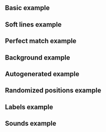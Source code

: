 <script src="js/headbreaker.js"></script>

## Basic example

<div id="basic">
</div>

<script>
  const basic = new headbreaker.Canvas('basic', {width: 500, height: 300, pieceSize: 50, proximity: 10});
  basic.withPiece({
      structure: {up: headbreaker.None, right: headbreaker.Tab, down: headbreaker.Tab, left: headbreaker.Slot},
      data: {id: 'a', currentPosition: {x: 50, y: 50}, color: 'red'}
    });
  basic.withPiece({
    structure: {up: headbreaker.Slot, right: headbreaker.Tab, down: headbreaker.Tab, left: headbreaker.Slot},
    data: {id: 'b', currentPosition: {x: 100, y: 50}, color: '#00D2FF'}
  });
  basic.withPiece({
    structure: {up: headbreaker.Slot, right: headbreaker.Tab, down: headbreaker.Tab, left: headbreaker.Slot},
    data: {id: 'c', currentPosition: {x: 150, y: 50}, color: '#00D2FF'}
  });
  basic.withPiece({
    structure: {up: headbreaker.Slot, right: headbreaker.None, down: headbreaker.Slot, left: headbreaker.Slot},
    data: {id: 'd', currentPosition: {x: 150, y: 100}, color: '#00D2FF'}
  });
  basic.withPiece({
    structure: {up: headbreaker.Slot, right: headbreaker.Slot, down: headbreaker.Slot, left: headbreaker.Slot},
    data: {id: 'e', currentPosition: {x: 250, y: 200}, color: 'green'}
  });
  basic.withPiece({
    structure: {up: headbreaker.Tab, right: headbreaker.Tab, down: headbreaker.Tab, left: headbreaker.Tab},
    data: {id: 'f', currentPosition: {x: 350, y: 250}, color: 'purple'}
  });
  basic.withPiece({
    structure: {up: headbreaker.Slot, right: headbreaker.Tab, down: headbreaker.Slot, left: headbreaker.Tab},
    data: {id: 'g', currentPosition: {x: 100, y: 230}, color: 'black'}
  });
  basic.draw();
</script>

## Soft lines example

<div id="soft">
</div>

<script>
  const soft = new headbreaker.Canvas('soft', {
    width: 500, height: 300,
    pieceSize: 50, proximity: 10,
    lineSoftness: 0.2
  });

  soft.withPiece({
      structure: {up: headbreaker.None, right: headbreaker.Tab, down: headbreaker.Tab, left: headbreaker.Slot},
      data: {id: 'a', targetPosition: {x: 50, y: 50}, color: 'red'}
    });
  soft.withPiece({
    structure: {up: headbreaker.Slot, right: headbreaker.Tab, down: headbreaker.Tab, left: headbreaker.Slot},
    data: {id: 'b', targetPosition: {x: 100, y: 50}, color: '#00D2FF'}
  });
  soft.withPiece({
    structure: {up: headbreaker.Slot, right: headbreaker.Tab, down: headbreaker.Tab, left: headbreaker.Slot},
    data: {id: 'c', targetPosition: {x: 150, y: 50}, color: '#00D2FF'}
  });
  soft.withPiece({
    structure: {up: headbreaker.Slot, right: headbreaker.None, down: headbreaker.Slot, left: headbreaker.Slot},
    data: {id: 'd', targetPosition: {x: 150, y: 100}, color: '#00D2FF'}
  });
  soft.withPiece({
    structure: {up: headbreaker.Slot, right: headbreaker.Slot, down: headbreaker.Slot, left: headbreaker.Slot},
    data: {id: 'e', targetPosition: {x: 250, y: 200}, color: 'green'}
  });
  soft.withPiece({
    structure: {up: headbreaker.Tab, right: headbreaker.Tab, down: headbreaker.Tab, left: headbreaker.Tab},
    data: {id: 'f', targetPosition: {x: 350, y: 250}, color: 'purple'}
  });
  soft.withPiece({
    structure: {up: headbreaker.Slot, right: headbreaker.Tab, down: headbreaker.Slot, left: headbreaker.Tab},
    data: {id: 'g', targetPosition: {x: 100, y: 230}, color: 'black'}
  });
  soft.draw();
</script>



## Perfect match example

<div id="perfect">
</div>

<script>
  const perfect = new headbreaker.Canvas('perfect', {
    width: 800, height: 300,
    pieceSize: 100, proximity: 20,
    borderFill: 10,
    strokeWidth: 2, strokeColor: '#00200B',
    lineSoftness: 0.0 });

  perfect.withPiece({
    structure: {up: headbreaker.None, right: headbreaker.Tab, down: headbreaker.Slot, left: headbreaker.None},
    data: {id: 'a', targetPosition: {x: 100, y: 100}, color: '#0EC430'}
  });
  perfect.withPiece({
    structure: {up: headbreaker.None, right: headbreaker.Slot, down: headbreaker.None, left: headbreaker.Slot},
    data: {id: 'b', targetPosition: {x: 200, y: 100}, color: '#098520'}
  });
  perfect.withPiece({
    structure: {up: headbreaker.None, right: headbreaker.None, down: headbreaker.Tab, left: headbreaker.Tab},
    data: {id: 'c', targetPosition: {x: 330, y: 80}, color: '#04380D'}
  });
  perfect.withPiece({
    structure: {up: headbreaker.Slot, right: headbreaker.None, down: headbreaker.None, left: headbreaker.None},
    data: {id: 'c', targetPosition: {x: 480, y: 130}, color: '#054511'}
  });
  perfect.withPiece({
    structure: {up: headbreaker.Tab, right: headbreaker.None, down: headbreaker.None, left: headbreaker.None},
    data: {id: 'c', targetPosition: {x: 530, y: 80}, color: '#04330C'}
  });

  perfect.draw();
</script>


## Background example


<div id="background">
</div>

<script>
  let vangogh = new Image();
  vangogh.src = 'static/vangogh.jpg';
  vangogh.onload = () => {
    const background = new headbreaker.Canvas('background', {
      width: 800, height: 800,
      pieceSize: 100, proximity: 20,
      borderFill: 10, strokeWidth: 2,
      lineSoftness: 0.12, image: vangogh,
    });

    background.withPiece({
      structure: {up: headbreaker.None, right: headbreaker.Tab, down: headbreaker.Slot, left: headbreaker.None},
      data: {id: 'a', targetPosition: {x: 100, y: 100}},
    });
    background.withPiece({
      structure: {up: headbreaker.None, right: headbreaker.Slot, down: headbreaker.Slot, left: headbreaker.Slot},
      data: {id: 'b', targetPosition: {x: 200, y: 100}},
    });
    background.withPiece({
      structure: {up: headbreaker.None, right: headbreaker.Slot, down: headbreaker.Tab, left: headbreaker.Tab},
      data: {id: 'c', targetPosition: {x: 300, y: 100}},
    });
    background.withPiece({
      structure: {up: headbreaker.None, right: headbreaker.Slot, down: headbreaker.Tab, left: headbreaker.Tab},
      data: {id: 'c', targetPosition: {x: 400, y: 100}},
    });
    background.withPiece({
      structure: {up: headbreaker.None, right: headbreaker.None, down: headbreaker.Tab, left: headbreaker.Tab},
      data: {id: 'c', targetPosition: {x: 500, y: 100}},
    });

    background.withPiece({
      structure: {up: headbreaker.Tab, right: headbreaker.Tab, down: headbreaker.Slot, left: headbreaker.None},
      data: {id: 'a', targetPosition: {x: 100, y: 200}},
    });
    background.withPiece({
      structure: {up: headbreaker.Tab, right: headbreaker.Slot, down: headbreaker.Slot, left: headbreaker.Slot},
      data: {id: 'b', targetPosition: {x: 200, y: 200}},
    });
    background.withPiece({
      structure: {up: headbreaker.Slot, right: headbreaker.Slot, down: headbreaker.Tab, left: headbreaker.Tab},
      data: {id: 'c', targetPosition: {x: 300, y: 200}},
    });
    background.withPiece({
      structure: {up: headbreaker.Slot, right: headbreaker.Tab, down: headbreaker.Slot, left: headbreaker.Tab},
      data: {id: 'c', targetPosition: {x: 400, y: 200}},
    });
    background.withPiece({
      structure: {up: headbreaker.Slot, right: headbreaker.None, down: headbreaker.Slot, left: headbreaker.Slot},
      data: {id: 'c', targetPosition: {x: 500, y: 200}},
    });

    background.withPiece({
      structure: {up: headbreaker.Tab, right: headbreaker.Slot, down: headbreaker.Tab, left: headbreaker.None},
      data: {id: 'a', targetPosition: {x: 100, y: 300}},
    });
    background.withPiece({
      structure: {up: headbreaker.Tab, right: headbreaker.Tab, down: headbreaker.Slot, left: headbreaker.Tab},
      data: {id: 'b', targetPosition: {x: 200, y: 300}},
    });
    background.withPiece({
      structure: {up: headbreaker.Slot, right: headbreaker.Slot, down: headbreaker.Tab, left: headbreaker.Slot},
      data: {id: 'c', targetPosition: {x: 300, y: 300}},
    });
    background.withPiece({
      structure: {up: headbreaker.Tab, right: headbreaker.Tab, down: headbreaker.Tab, left: headbreaker.Tab},
      data: {id: 'c', targetPosition: {x: 400, y: 300}},
    });
    background.withPiece({
      structure: {up: headbreaker.Tab, right: headbreaker.None, down: headbreaker.Slot, left: headbreaker.Slot},
      data: {id: 'c', targetPosition: {x: 500, y: 300}},
    });

    background.withPiece({
      structure: {up: headbreaker.Slot, right: headbreaker.Slot, down: headbreaker.Tab, left: headbreaker.None},
      data: {id: 'a', targetPosition: {x: 100, y: 400}},
    });
    background.withPiece({
      structure: {up: headbreaker.Tab, right: headbreaker.Tab, down: headbreaker.Slot, left: headbreaker.Tab},
      data: {id: 'b', targetPosition: {x: 200, y: 400}},
    });
    background.withPiece({
      structure: {up: headbreaker.Slot, right: headbreaker.Tab, down: headbreaker.Tab, left: headbreaker.Slot},
      data: {id: 'c', targetPosition: {x: 300, y: 400}},
    });
    background.withPiece({
      structure: {up: headbreaker.Slot, right: headbreaker.Slot, down: headbreaker.Slot, left: headbreaker.Slot},
      data: {id: 'c', targetPosition: {x: 400, y: 400}},
    });
    background.withPiece({
      structure: {up: headbreaker.Tab, right: headbreaker.None, down: headbreaker.Slot, left: headbreaker.Tab},
      data: {id: 'c', targetPosition: {x: 500, y: 400}, currentPosition: {x: 613, y: 386}}
    });

    background.withPiece({
      structure: {up: headbreaker.Slot, right: headbreaker.Tab, down: headbreaker.None, left: headbreaker.None},
      data: {id: 'a', targetPosition: {x: 100, y: 500}}
    });
    background.withPiece({
      structure: {up: headbreaker.Tab, right: headbreaker.Tab, down: headbreaker.None, left: headbreaker.Slot},
      data: {id: 'b', targetPosition: {x: 200, y: 500}}
    });
    background.withPiece({
      structure: {up: headbreaker.Slot, right: headbreaker.Tab, down: headbreaker.None, left: headbreaker.Slot},
      data: {id: 'c', targetPosition: {x: 300, y: 500}}
    });
    background.withPiece({
      structure: {up: headbreaker.Tab, right: headbreaker.Slot, down: headbreaker.None, left: headbreaker.Slot},
      data: {id: 'c', targetPosition: {x: 400, y: 500}, currentPosition: {x: 425, y: 530}}
    });
    background.withPiece({
      structure: {up: headbreaker.Tab, right: headbreaker.None, down: headbreaker.None, left: headbreaker.Tab},
      data: {id: 'c', targetPosition: {x: 500, y: 500}, currentPosition: {x: 570, y: 560}}
    });
    background.draw();
  }
</script>


## Autogenerated example

<div id="autogen">
</div>

<script>
  let xul = new Image();
  xul.src = 'static/xul.jpg';
  xul.onload = () => {
    const autogen = new headbreaker.Canvas('autogen', {
      width: 800, height: 800,
      pieceSize: 100, proximity: 20,
      borderFill: 10, strokeWidth: 1.5,
      lineSoftness: 0.18, image: xul,
    });

    autogen.withPuzzle({
      horizontalPiecesCount: 6,
      verticalPiecesCount: 5
    });
    autogen.draw();
  }
</script>



## Randomized positions example

<div id="randomized">
</div>

<script>
  let dali = new Image();
  dali.src = 'static/dali.jpg';
  dali.onload = () => {
    const randomized = new headbreaker.Canvas('randomized', {
      width: 800, height: 800,
      pieceSize: 100, proximity: 20,
      borderFill: 10, strokeWidth: 2,
      lineSoftness: 0.12, image: dali
    });

    randomized.withPuzzle({
      insertSequence: headbreaker.sequence.flipflop
    });
    randomized.shuffle(0.7);
    randomized.draw();
  }
</script>


## Labels example

<div id="labels">
</div>

<script>
  const labels = new headbreaker.Canvas('labels', {
    width: 400, height: 400,
    pieceSize: 80, proximity: 25,
    borderFill: 10, strokeWidth: 2,
    lineSoftness: 0.18,
  });

  labels.withPiece({
    structure: {right: headbreaker.Tab},
    data: {
      id: 'tree-kanji',
      color: '#23599E',
      strokeColor: '#18396B',
      label: { text: '木', fontSize: 70, x: -5, y: 5 }
    }
  });

  labels.withPiece({
    structure: {right: headbreaker.Tab},
    data: {
      id: 'fire-kanji',
      color: '#23599E',
      strokeColor: '#18396B',
      label: { text: '火', fontSize: 70, x: -5, y: 5 }
    }
  });

  labels.withPiece({
    structure: {right: headbreaker.Tab},
    data: {
      id: 'water-kanji',
      color: '#23599E',
      strokeColor: '#18396B',
      label: { text: '水', fontSize: 70, x: -5, y: 5 }
    }
  });

  labels.withPiece({
    structure: {left: headbreaker.Slot},
    data: {
      id: 'water-emoji',
      color: '#EBB34B',
      strokeColor: '#695024',
      label: { text: '💧', fontSize: 70, x: 5, y: 0 }
    }
  });

  labels.withPiece({
    structure: {left: headbreaker.Slot},
    data: {
      id: 'tree-emoji',
      color: '#EBB34B',
      strokeColor: '#695024',
      label: { text: '🌳', fontSize: 70, x: 5, y: 0 }
    }
  });

  labels.withPiece({
    structure: {left: headbreaker.Slot},
    data: {
      id: 'fire-emoji',
      color: '#EBB34B',
      strokeColor: '#695024',
      label: { text: '🔥', fontSize: 70, x: 5, y: 0 }
    }
  });

  labels.shuffle(0.6);
  labels.draw();
</script>



## Sounds example

<div id="sound">
</div>

<script>
  var audio = new Audio('static/connect.wav');
  let pettoruti = new Image();
    pettoruti.src = 'static/pettoruti.jpg';
    pettoruti.onload = () => {
      const sound = new headbreaker.Canvas('sound', {
        width: 800, height: 800,
        pieceSize: 100, proximity: 20,
        borderFill: 10, strokeWidth: 1.5,
        lineSoftness: 0.18, image: pettoruti,
      });

      sound.withPuzzle({
        horizontalPiecesCount: 6,
        insertSequence: headbreaker.sequence.random
      });

      sound.draw();

      sound.puzzle.onConnect((it) => {
        audio.play();
      });

      sound.puzzle.onDisconnect((it) => {
        audio.play();
      });
    }

</script>
